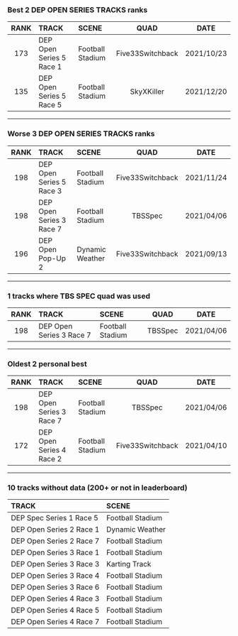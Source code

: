 ### Best 2 DEP OPEN SERIES TRACKS ranks
|RANK|TRACK|SCENE|QUAD|DATE|
|:---:|:---|:---|:---:|:---:|
|173|DEP Open Series 5 Race 1|Football Stadium|Five33Switchback|2021/10/23|
|135|DEP Open Series 5 Race 5|Football Stadium|SkyXKiller|2021/12/20|
---
### Worse 3 DEP OPEN SERIES TRACKS ranks
|RANK|TRACK|SCENE|QUAD|DATE|
|:---:|:---|:---|:---:|:---:|
|198|DEP Open Series 5 Race 3|Football Stadium|Five33Switchback|2021/11/24|
|198|DEP Open Series 3 Race 7|Football Stadium|TBSSpec|2021/04/06|
|196|DEP Open Pop-Up 2|Dynamic Weather|Five33Switchback|2021/09/13|
---
### 1 tracks where TBS SPEC quad was used
|RANK|TRACK|SCENE|QUAD|DATE|
|:---:|:---|:---|:---:|:---:|
|198|DEP Open Series 3 Race 7|Football Stadium|TBSSpec|2021/04/06|
---
### Oldest 2 personal best
|RANK|TRACK|SCENE|QUAD|DATE|
|:---:|:---|:---|:---:|:---:|
|198|DEP Open Series 3 Race 7|Football Stadium|TBSSpec|2021/04/06|
|172|DEP Open Series 4 Race 2|Football Stadium|Five33Switchback|2021/04/10|
---
### 10 tracks without data (200+ or not in leaderboard)
|TRACK|SCENE|
|:---|:---|
|DEP Spec Series 1 Race 5|Football Stadium|
|DEP Open Series 2 Race 1|Dynamic Weather|
|DEP Open Series 2 Race 7|Football Stadium|
|DEP Open Series 3 Race 1|Football Stadium|
|DEP Open Series 3 Race 3|Karting Track|
|DEP Open Series 3 Race 4|Football Stadium|
|DEP Open Series 3 Race 6|Football Stadium|
|DEP Open Series 4 Race 3|Football Stadium|
|DEP Open Series 4 Race 5|Football Stadium|
|DEP Open Series 4 Race 7|Football Stadium|
